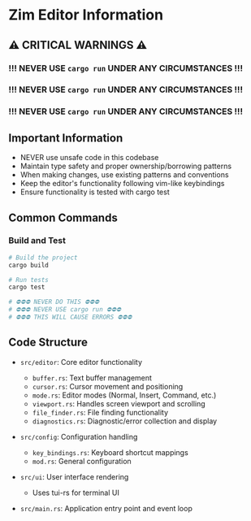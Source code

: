 # Zim Editor Information

## ⚠️ CRITICAL WARNINGS ⚠️

### !!! NEVER USE `cargo run` UNDER ANY CIRCUMSTANCES !!!
### !!! NEVER USE `cargo run` UNDER ANY CIRCUMSTANCES !!!
### !!! NEVER USE `cargo run` UNDER ANY CIRCUMSTANCES !!!

## Important Information

- NEVER use unsafe code in this codebase
- Maintain type safety and proper ownership/borrowing patterns
- When making changes, use existing patterns and conventions
- Keep the editor's functionality following vim-like keybindings
- Ensure functionality is tested with cargo test

## Common Commands

### Build and Test

```bash
# Build the project
cargo build

# Run tests
cargo test

# ⛔️⛔️⛔️ NEVER DO THIS ⛔️⛔️⛔️
# ⛔️⛔️⛔️ NEVER USE cargo run ⛔️⛔️⛔️
# ⛔️⛔️⛔️ THIS WILL CAUSE ERRORS ⛔️⛔️⛔️
```

## Code Structure

- `src/editor`: Core editor functionality
  - `buffer.rs`: Text buffer management
  - `cursor.rs`: Cursor movement and positioning
  - `mode.rs`: Editor modes (Normal, Insert, Command, etc.)
  - `viewport.rs`: Handles screen viewport and scrolling
  - `file_finder.rs`: File finding functionality
  - `diagnostics.rs`: Diagnostic/error collection and display

- `src/config`: Configuration handling
  - `key_bindings.rs`: Keyboard shortcut mappings
  - `mod.rs`: General configuration

- `src/ui`: User interface rendering
  - Uses tui-rs for terminal UI

- `src/main.rs`: Application entry point and event loop